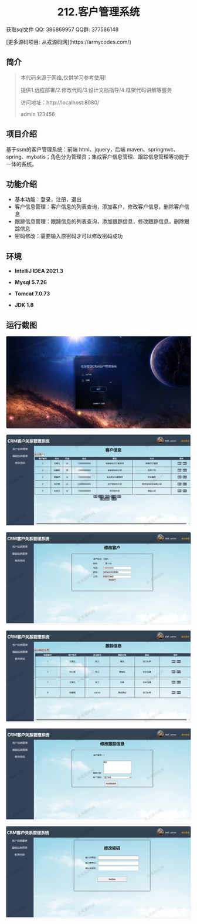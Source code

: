 <p><h1 align="center">212.客户管理系统</h1></p>

<p> 获取sql文件 QQ: 386869957 QQ群: 377586148 </p>
<p> [更多源码项目: 从戎源码网](https://armycodes.com/) </p>

## 简介

> 本代码来源于网络,仅供学习参考使用!
>
> 提供1.远程部署/2.修改代码/3.设计文档指导/4.框架代码讲解等服务
>
> 访问地址：http://localhost:8080/
> 
> admin 123456
>

## 项目介绍
基于ssm的客户管理系统：前端 html、jquery，后端 maven、springmvc、spring、mybatis；角色分为管理员；集成客户信息管理、跟踪信息管理等功能于一体的系统。

## 功能介绍

- 基本功能：登录，注册，退出
- 客户信息管理：客户信息的列表查询，添加客户，修改客户信息，删除客户信息
- 跟踪信息管理：跟踪信息的列表查询，添加跟踪信息，修改跟踪信息，删除跟踪信息
- 密码修改：需要输入原密码才可以修改密码成功

## 环境

- <b>IntelliJ IDEA 2021.3</b>

- <b>Mysql 5.7.26</b>

- <b>Tomcat 7.0.73</b>

- <b>JDK 1.8</b>

## 运行截图

![](screenshot/1.png)

![](screenshot/2.png)

![](screenshot/3.png)

![](screenshot/4.png)

![](screenshot/5.png)

![](screenshot/6.png)